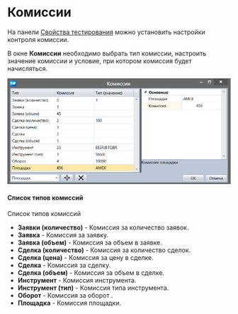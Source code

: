 # Комиссии

На панели [Свойства тестирования](Designer_Properties_emulation.md) можно установить настройки контроля комиссии.

В окне **Комиссии** необходимо выбрать тип комиссии, настроить значение комиссии и условие, при котором комиссия будет начисляться.

![Designer Commission Rule](../images/Designer_Commission_Rule.png)

#### Список типов комиссий

Список типов комиссий

- **Заявки (количество)** \- Комиссия за количество заявок.
- **Заявка** \- Комиссия за заявку.
- **Заявка (объем)** \- Комиссия за объем в заявке.
- **Сделка (количество)** \- Комиссия за количество сделок.
- **Сделка (цена)** \- Комиссия за цену в сделке.
- **Сделка** \- Комиссия за сделку.
- **Сделка (объем)** \- Комиссия за объем в сделке.
- **Инструмент** \- Комиссия инструмента.
- **Инструмент (тип)** \- Комиссия типа инструмента.
- **Оборот** \- Комиссия за оборот .
- **Площадка** \- Комиссия площадки.
